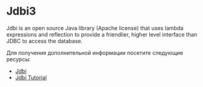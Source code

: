 # Jdbi3

Jdbi is an open source Java library (Apache license) that uses lambda expressions and reflection to provide a friendlier, higher level interface than JDBC to access the database.

Для получения дополнительной информации посетите следующие ресурсы:

- [Jdbi](https://jdbi.org/)
- [Jdbi Tutorial](https://www.baeldung.com/jdbi)
